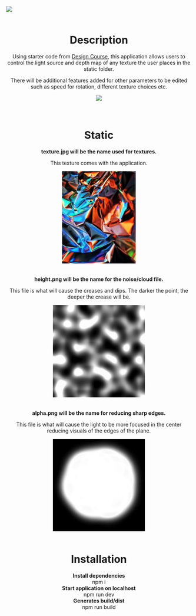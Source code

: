 <img src='https://user-images.githubusercontent.com/79331471/118359686-408b2400-b54a-11eb-9072-3cc73801ab69.png'>

<br>
<br>
<h1 align='center'>Description</h1>
<p align='center'> Using starter code from <a href='https://github.com/designcourse/threejs-webpack-starter'>Design Course</a>, this application allows users to control the light source and depth map of any texture the user places in the static folder.</p>
<p align ='center'>There will be additional features added for other parameters to be edited such as speed for rotation, different texture choices etc.</p>

<div align ='center'>
<img src='https://im7.ezgif.com/tmp/ezgif-7-450ed467a286.gif'/>
</div>
<br>
<br>
<h1 align='center'>Static</h1>
<p align='center'><strong>texture.jpg will be the name used for textures.</strong></p>
<p align='center'>This texture comes with the application.</p>
<div align='center'>
<img src ='static/texture.jpg' height=250/>
</div>
<br>
<p align='center'><strong>height.png will be the name for the noise/cloud file.</strong></p>
<p align='center'>This file is what will cause the creases and dips. The darker the point, the deeper the crease will be.</p>
<div align='center'>
<img src ='static/height.png' height=250/>
</div>
<br>
<p align='center'><strong>alpha.png will be the name for reducing sharp edges.</strong></p>
<p align='center'>This file is what will cause the light to be more focused in the center reducing visuals of the edges of the plane.</p>
<div align='center'>
<img src ='static/alpha.png' height=250/>
</div>
<br>

<h1 align='center'>Installation</h1>
<p align='center'><strong>Install dependencies</strong><br>
npm i<br>
<strong>Start application on localhost</strong><br>
npm run dev<br>
<strong>Generates build/dist</strong><br>
npm run build<br>


